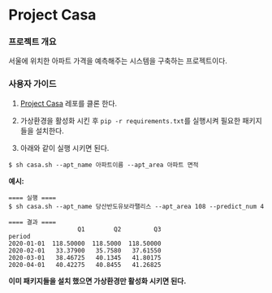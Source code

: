 
# Project Casa

### 프로젝트 개요

서울에 위치한 아파트 가격을 예측해주는 시스템을 구축하는 프로젝트이다.

### 사용자 가이드

1.  [Project Casa](https://github.com/whoareyouwhoami/ProjectCasa.git)
    레포를 클론 한다.

2.  가상환경을 활성화 시킨 후 `pip -r requirements.txt`를 실행시켜 필요한 패키지들을 설치한다.

3.  아래와 같이 실행 시키면 된다.

<!-- end list -->

    $ sh casa.sh --apt_name 아파트이름 --apt_area 아파트 면적

**예시:**

    ==== 실행 ====
    $ sh casa.sh --apt_name 당산반도유보라팰리스 --apt_area 108 --predict_num 4
    
    ==== 결과 ====
                       Q1        Q2         Q3
    period                                                                     
    2020-01-01  118.50000  118.5000  118.50000
    2020-02-01   33.37900   35.7580   37.61550
    2020-03-01   38.46725   40.1345   41.80175
    2020-04-01   40.42275   40.8455   41.26825

**이미 패키지들을 설치 했으면 가상환경만 활성화 시키면 된다.**
